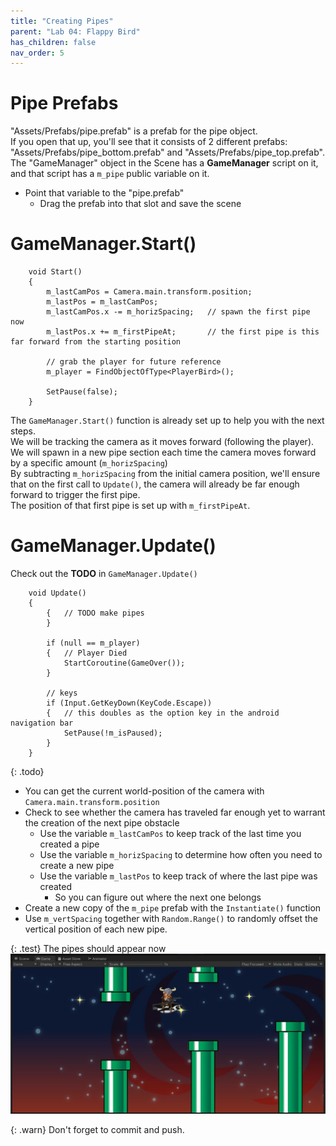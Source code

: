 ```yaml
---
title: "Creating Pipes"
parent: "Lab 04: Flappy Bird"
has_children: false
nav_order: 5
---
```


# Pipe Prefabs
"Assets/Prefabs/pipe.prefab" is a prefab for the pipe object.\
If you open that up, you'll see that it consists of 2 different prefabs:\
"Assets/Prefabs/pipe_bottom.prefab" and "Assets/Prefabs/pipe_top.prefab".\
The "GameManager" object in the Scene has a **GameManager** script on it,
and that script has a `m_pipe` public variable on it.
* Point that variable to the "pipe.prefab"
    * Drag the prefab into that slot and save the scene

# GameManager.Start()
```
    void Start()
    {
        m_lastCamPos = Camera.main.transform.position;
        m_lastPos = m_lastCamPos;
        m_lastCamPos.x -= m_horizSpacing;   // spawn the first pipe now
        m_lastPos.x += m_firstPipeAt;       // the first pipe is this far forward from the starting position

        // grab the player for future reference
        m_player = FindObjectOfType<PlayerBird>();

        SetPause(false);
    }
```
The `GameManager.Start()` function is already set up to help you with the next steps.\
We will be tracking the camera as it moves forward (following the player).\
We will spawn in a new pipe section each time the camera moves forward by a specific amount (`m_horizSpacing`)\
By subtracting `m_horizSpacing` from the initial camera position, we'll ensure that on the first call to `Update()`,
the camera will already be far enough forward to trigger the first pipe.\
The position of that first pipe is set up with `m_firstPipeAt`.

# GameManager.Update()
Check out the **TODO** in `GameManager.Update()`
```
    void Update()
    {
        {   // TODO make pipes
        }

        if (null == m_player)
        {   // Player Died
            StartCoroutine(GameOver());
        }

        // keys
        if (Input.GetKeyDown(KeyCode.Escape))
        {   // this doubles as the option key in the android navigation bar
            SetPause(!m_isPaused);
        }
    }
```

{: .todo}
* You can get the current world-position of the camera with `Camera.main.transform.position`
* Check to see whether the camera has traveled far enough yet to warrant the creation of the next pipe obstacle
    * Use the variable `m_lastCamPos` to keep track of the last time you created a pipe
    * Use the variable `m_horizSpacing` to determine how often you need to create a new pipe
    * Use the variable `m_lastPos` to keep track of where the last pipe was created
        * So you can figure out where the next one belongs
* Create a new copy of the `m_pipe` prefab with the `Instantiate()` function
* Use `m_vertSpacing` together with `Random.Range()` to randomly offset the vertical position of each new pipe.

{: .test}
The pipes should appear now\
![Pipes](images/lab04/pipes.jpg "Pipes")

{: .warn}
Don't forget to commit and push.




